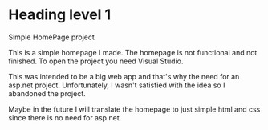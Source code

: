 # Heading level 1
Simple HomePage project

This is a simple homepage I made.
The homepage is not functional and not finished.
To open the project you need Visual Studio.

This was intended to be a big web app and that's why the need for an asp.net project.
Unfortunately, I wasn't satisfied with the idea so I abandoned the project.

Maybe in the future I will translate the homepage to just simple html and css since there is no need for asp.net.